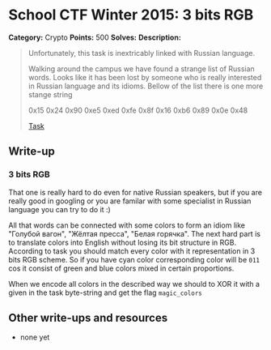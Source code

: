 # School CTF Winter 2015: 3 bits RGB

**Category:** Crypto
**Points:** 500
**Solves:** 
**Description:**

> Unfortunately, this task is inextricably linked with Russian language.
> 
> 
> Walking around the campus we have found a strange list of Russian words. Looks like it has been lost by someone who is really interested in Russian language and its idioms. Bellow of the list there is one more stange string
> 
> 
> 0x15 0x24 0x90 0xe5 0xed 0xfe 0x8f 0x16 0xb6 0x89 0x0e 0x48
> 
> 
> [Task](./task_c516d0c000419c7e7ab4de9b9dbe5751dad61eda.txt)


## Write-up

<div><h3>3 bits RGB</h3><p>﻿That one is really hard to do even for native Russian speakers, but if you are really good in googling or you are familar with some specialist in Russian language you can try to do it :)</p>
<p>All that words can be connected with some colors to form an idiom like "Голубой вагон", "Жёлтая пресса", "Белая горячка". The next hard part is to translate colors into English without losing its bit structure in RGB. According to task you should match every color with it representation in 3 bits RGB scheme. So if you have cyan color corresponding color will be <code>011</code> cos it consist of green and blue colors mixed in certain proportions.</p>
<p>When we encode all colors in the described way we should to XOR it with a given in the task byte-string and get the flag <code>magic_colors</code></p></div>

## Other write-ups and resources

* none yet
